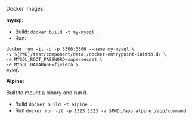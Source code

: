 Docker images:

**mysql**:
* Build:
`docker build -t my-mysql .`
* Run:

```
docker run -it -d -p 3306:3306 --name my-mysql \
-v ${PWD}/test/component/data:/docker-entrypoint-initdb.d/ \
-e MYSQL_ROOT_PASSWORD=supersecret \
-e MYSQL_DATABASE=fjviera \
mysql
```

**Alpine**:

Built to mount a binary and run it.
* Build `docker build -t alpine .`
* Run `docker run -it -p 1323:1323 -v $PWD:/app alpine /app/command`
  